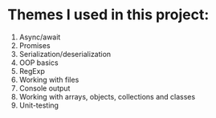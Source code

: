 # Themes I used in this project:
1. Async/await
2. Promises
3. Serialization/deserialization
4. OOP basics
5. RegExp
6. Working with files
7. Console output
8. Working with arrays, objects, collections and classes
9. Unit-testing
